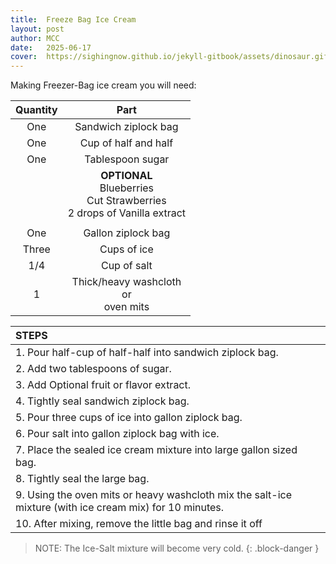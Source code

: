 ```yaml
---
title:  Freeze Bag Ice Cream
layout: post
author: MCC
date:   2025-06-17
cover:  https://sighingnow.github.io/jekyll-gitbook/assets/dinosaur.gif
---
```


Making Freezer-Bag ice cream you will need:

| Quantity | Part |
|:-:|:-:|
| One | Sandwich ziplock bag |
| One | Cup of half and half |
| One | Tablespoon sugar |
| | **OPTIONAL** <br> Blueberries <br> Cut Strawberries <br> 2 drops of Vanilla extract |
|||
| One | Gallon ziplock bag |
| Three | Cups of ice |
| 1/4 | Cup of salt |
| 1 | Thick/heavy washcloth <br> or <br> oven mits |


| STEPS |
|:-|
| 1. Pour half-cup of half-half into sandwich ziplock bag. |
| 2. Add two tablespoons of sugar. |
| 3. Add Optional fruit or flavor extract. |
| 4. Tightly seal sandwich ziplock bag. |
| 5. Pour three cups of ice into gallon ziplock bag. |
| 6. Pour salt into gallon ziplock bag with ice. |
| 7. Place the sealed ice cream mixture into large gallon sized bag. |
| 8. Tightly seal the large bag. |
| 9. Using the oven mits or heavy washcloth mix the salt-ice mixture (with ice cream mix) for 10 minutes. |
| 10. After mixing, remove the little bag and rinse it off |

> NOTE: The Ice-Salt mixture will become very cold.
{: .block-danger }